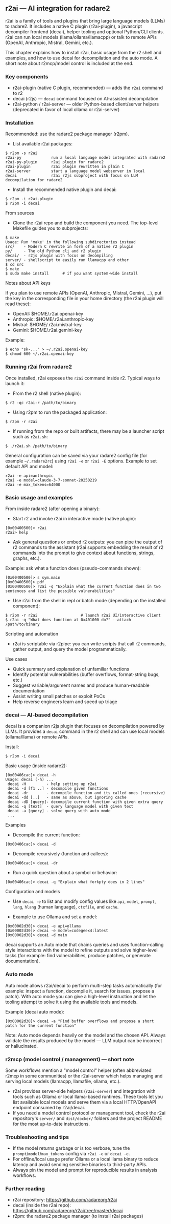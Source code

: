 ## r2ai — AI integration for radare2

r2ai is a family of tools and plugins that bring large language models (LLMs) to radare2. It includes a native C plugin (r2ai-plugin), a javascript decompiler frontend (decai), helper tooling and optional Python/CLI clients. r2ai can run local models (llama/ollama/llamacpp) or talk to remote APIs (OpenAI, Anthropic, Mistral, Gemini, etc.).

This chapter explains how to install r2ai, basic usage from the r2 shell and examples, and how to use decai for decompilation and the auto mode. A short note about r2mcp/model control is included at the end.

### Key components

- r2ai-plugin (native C plugin, recommended) — adds the `r2ai` command to r2
- decai (r2js) — `decai` command focused on AI-assisted decompilation
- r2ai-python / r2ai-server — older Python-based client/server helpers (deprecated in favor of local ollama or r2ai-server)

### Installation

Recommended: use the radare2 package manager (r2pm).

- List available r2ai packages:

```
$ r2pm -s r2ai
r2ai-py             run a local language model integrated with radare2
r2ai-py-plugin      r2ai plugin for radare2
r2ai-plugin         r2ai plugin rewritten in plain C
r2ai-server         start a language model webserver in local
decai               r2ai r2js subproject with focus on LLM decompilation for radare2
```

- Install the recommended native plugin and decai:

```
$ r2pm -i r2ai-plugin
$ r2pm -i decai
```

From sources

- Clone the r2ai repo and build the component you need. The top-level Makefile guides you to subprojects:

```
$ make
Usage: Run 'make' in the following subdirectories instead
src/    - Modern C rewrite in form of a native r2 plugin
py/     - The old Python cli and r2 plugin
decai/  - r2js plugin with focus on decompiling
server/ - shellscript to easily run llamacpp and other
$ cd src
$ make
$ sudo make install      # if you want system-wide install
```

Notes about API keys

If you plan to use remote APIs (OpenAI, Anthropic, Mistral, Gemini, ...), put the key in the corresponding file in your home directory (the r2ai plugin will read these):

- OpenAI:  $HOME/.r2ai.openai-key
- Anthropic: $HOME/.r2ai.anthropic-key
- Mistral: $HOME/.r2ai.mistral-key
- Gemini: $HOME/.r2ai.gemini-key

Example:

```
$ echo "sk-..." > ~/.r2ai.openai-key
$ chmod 600 ~/.r2ai.openai-key
```

### Running r2ai from radare2

Once installed, r2ai exposes the `r2ai` command inside r2. Typical ways to launch it:

- From the r2 shell (native plugin):

```
$ r2 -qc r2ai-r /path/to/binary
```

- Using r2pm to run the packaged application:

```
$ r2pm -r r2ai
```

- If running from the repo or built artifacts, there may be a launcher script such as `r2ai.sh`:

```
$ ./r2ai.sh /path/to/binary
```

General configuration can be saved via your radare2 config file (for example `~/.radare2rc`) using `r2ai -e` or `r2ai -E` options. Example to set default API and model:

```
r2ai -e api=anthropic
r2ai -e model=claude-3-7-sonnet-20250219
r2ai -e max_tokens=64000
```

### Basic usage and examples

From inside radare2 (after opening a binary):

- Start r2 and invoke r2ai in interactive mode (native plugin):

```
[0x00400500]> r2ai
r2ai> help
```

- Ask general questions or embed r2 outputs: you can pipe the output of r2 commands to the assistant (r2ai supports embedding the result of r2 commands into the prompt to give context about functions, strings, graphs, etc.).

Example: ask what a function does (pseudo-commands shown):

```
[0x00400500]> s sym.main
[0x00400500]> pdf
[0x00400500]> r2ai -q "Explain what the current function does in two sentences and list the possible vulnerabilities"
```

- Use r2ai from the shell in repl or batch mode (depending on the installed component):

```
$ r2pm -r r2ai                   # launch r2ai UI/interactive client
$ r2ai -q "What does function at 0x401000 do?" --attach /path/to/binary
```

Scripting and automation

- r2ai is scriptable via r2pipe: you can write scripts that call r2 commands, gather output, and query the model programmatically.

Use cases

- Quick summary and explanation of unfamiliar functions
- Identify potential vulnerabilities (buffer overflows, format-string bugs, etc.)
- Suggest variable/argument names and produce human-readable documentation
- Assist writing small patches or exploit PoCs
- Help reverse engineers learn and speed up triage

### decai — AI-based decompilation

decai is a companion r2js plugin that focuses on decompilation powered by LLMs. It provides a `decai` command in the r2 shell and can use local models (ollama/llama) or remote APIs.

Install:

```
$ r2pm -i decai
```

Basic usage (inside radare2):

```
[0x00406cac]> decai -h
Usage: decai (-h) ...
 decai -H         - help setting up r2ai
 decai -d [f1 ..] - decompile given functions
 decai -dr        - decompile function and its called ones (recursive)
 decai -dd [..]   - same as above, but ignoring cache
 decai -dD [query]- decompile current function with given extra query
 decai -q [text]  - query language model with given text
 decai -a [query] - solve query with auto mode
 ...
```

Examples

- Decompile the current function:

```
[0x00406cac]> decai -d
```

- Decompile recursively (function and callees):

```
[0x00406cac]> decai -dr
```

- Run a quick question about a symbol or behavior:

```
[0x00406cac]> decai -q "Explain what forkpty does in 2 lines"
```

Configuration and models

- Use `decai -e` to list and modify config values like `api`, `model`, `prompt`, `lang`, `hlang` (human language), `ctxfile`, and `cache`.

- Example to use Ollama and set a model:

```
[0x00002d30]> decai -e api=ollama
[0x00002d30]> decai -e model=codegeex4:latest
[0x00002d30]> decai -d main
```

decai supports an Auto mode that chains queries and uses function-calling style interactions with the model to refine outputs and solve higher-level tasks (for example: find vulnerabilities, produce patches, or generate documentation).

### Auto mode

Auto mode allows r2ai/decai to perform multi-step tasks automatically (for example: inspect a function, decompile it, search for issues, propose a patch). With auto mode you can give a high-level instruction and let the tooling attempt to solve it using the available tools and models.

Example (decai auto mode):

```
[0x00002d30]> decai -a "Find buffer overflows and propose a short patch for the current function"
```

Note: Auto mode depends heavily on the model and the chosen API. Always validate the results produced by the model — LLM output can be incorrect or hallucinated.

### r2mcp (model control / management) — short note

Some workflows mention a "model control" helper (often abbreviated r2mcp in some communities) or the r2ai-server which helps managing and serving local models (llamacpp, llamafile, ollama, etc.).

- r2ai provides server-side helpers (`r2ai-server`) and integration with tools such as Ollama or local llama-based runtimes. These tools let you list available local models and serve them via a local HTTP/OpenAPI endpoint consumed by r2ai/decai.
- If you need a model control protocol or management tool, check the r2ai repository's `server/` and `dist/docker/` folders and the project README for the most up-to-date instructions.

### Troubleshooting and tips

- If the model returns garbage or is too verbose, tune the `prompt`/`model`/`max_tokens` config via `r2ai -e` or `decai -e`.
- For offline/local usage prefer Ollama or a local llama binary to reduce latency and avoid sending sensitive binaries to third-party APIs.
- Always pin the model and prompt for reproducible results in analysis workflows.

### Further reading

- r2ai repository: https://github.com/radareorg/r2ai
- decai (inside the r2ai repo): https://github.com/radareorg/r2ai/tree/master/decai
- r2pm: the radare2 package manager (to install r2ai packages)

